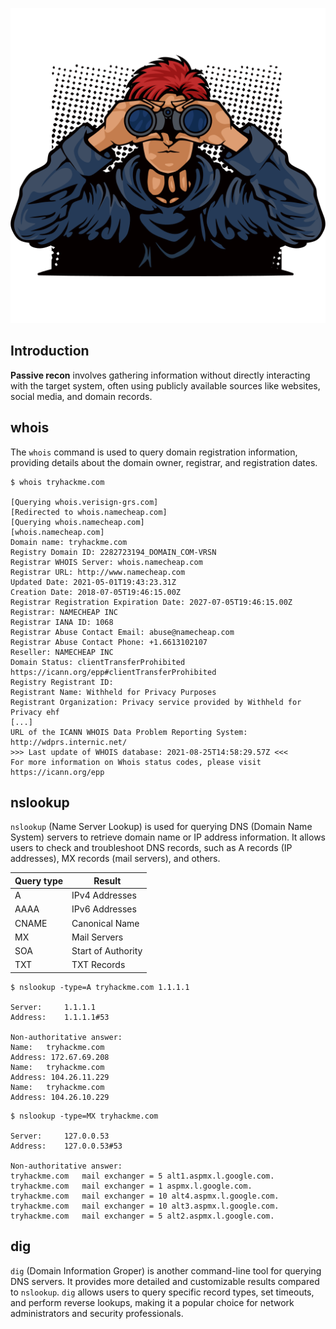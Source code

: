 ![](8f20f6a9ac029fba68066a06cb17611e.png)
## Introduction

**Passive recon** involves gathering information without directly interacting with the target system, often using publicly available sources like websites, social media, and domain records.

## whois

The `whois` command is used to query domain registration information, providing details about the domain owner, registrar, and registration dates.

```
$ whois tryhackme.com

[Querying whois.verisign-grs.com]
[Redirected to whois.namecheap.com]
[Querying whois.namecheap.com]
[whois.namecheap.com]
Domain name: tryhackme.com
Registry Domain ID: 2282723194_DOMAIN_COM-VRSN
Registrar WHOIS Server: whois.namecheap.com
Registrar URL: http://www.namecheap.com
Updated Date: 2021-05-01T19:43:23.31Z
Creation Date: 2018-07-05T19:46:15.00Z
Registrar Registration Expiration Date: 2027-07-05T19:46:15.00Z
Registrar: NAMECHEAP INC
Registrar IANA ID: 1068
Registrar Abuse Contact Email: abuse@namecheap.com
Registrar Abuse Contact Phone: +1.6613102107
Reseller: NAMECHEAP INC
Domain Status: clientTransferProhibited https://icann.org/epp#clientTransferProhibited
Registry Registrant ID: 
Registrant Name: Withheld for Privacy Purposes
Registrant Organization: Privacy service provided by Withheld for Privacy ehf
[...]
URL of the ICANN WHOIS Data Problem Reporting System: http://wdprs.internic.net/
>>> Last update of WHOIS database: 2021-08-25T14:58:29.57Z <<<
For more information on Whois status codes, please visit https://icann.org/epp
```

## nslookup

`nslookup` (Name Server Lookup) is  used for querying DNS (Domain Name System) servers to retrieve domain name or IP address information. It allows users to check and troubleshoot DNS records, such as A records (IP addresses), MX records (mail servers), and others.

|Query type|Result|
|---|---|
|A|IPv4 Addresses|
|AAAA|IPv6 Addresses|
|CNAME|Canonical Name|
|MX|Mail Servers|
|SOA|Start of Authority|
|TXT|TXT Records|

```
$ nslookup -type=A tryhackme.com 1.1.1.1

Server:		1.1.1.1
Address:	1.1.1.1#53

Non-authoritative answer:
Name:	tryhackme.com
Address: 172.67.69.208
Name:	tryhackme.com
Address: 104.26.11.229
Name:	tryhackme.com
Address: 104.26.10.229
```

```
$ nslookup -type=MX tryhackme.com

Server:		127.0.0.53
Address:	127.0.0.53#53

Non-authoritative answer:
tryhackme.com	mail exchanger = 5 alt1.aspmx.l.google.com.
tryhackme.com	mail exchanger = 1 aspmx.l.google.com.
tryhackme.com	mail exchanger = 10 alt4.aspmx.l.google.com.
tryhackme.com	mail exchanger = 10 alt3.aspmx.l.google.com.
tryhackme.com	mail exchanger = 5 alt2.aspmx.l.google.com.
```

## dig

`dig` (Domain Information Groper) is another command-line tool for querying DNS servers. It provides more detailed and customizable results compared to `nslookup`. `dig` allows users to query specific record types, set timeouts, and perform reverse lookups, making it a popular choice for network administrators and security professionals.